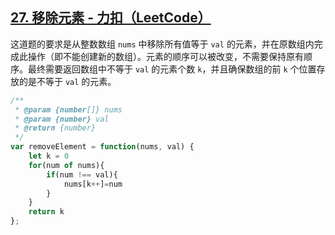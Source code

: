 ## [27. 移除元素 - 力扣（LeetCode）](https://leetcode.cn/problems/remove-element/description/?envType=study-plan-v2&envId=top-interview-150)

<audio src="C:\Users\10691\Downloads\这道题的要求是从整数数组 `n.mp3"></audio>

这道题的要求是从整数数组 `nums` 中移除所有值等于 `val` 的元素，并在原数组内完成此操作（即不能创建新的数组）。元素的顺序可以被改变，不需要保持原有顺序。最终需要返回数组中不等于 `val` 的元素个数 `k`，并且确保数组的前 `k` 个位置存放的是不等于 `val` 的元素。

<audio src="C:\Users\10691\Downloads\遍历数组时用指针 k 来记录当.mp3"></audio>

```js
/**
 * @param {number[]} nums
 * @param {number} val
 * @return {number}
 */
var removeElement = function(nums, val) {
    let k = 0
    for(num of nums){
        if(num !== val){
            nums[k++]=num
        }
    }
    return k
};
```

